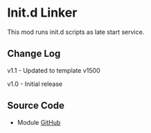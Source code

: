 # Init.d Linker
This mod runs init.d scripts as late start service.

## Change Log
v1.1
    - Updated to template v1500

v1.0
    - Initial release

## Source Code
* Module [GitHub](https://github.com/therealahrion/Init.d-Linker)
